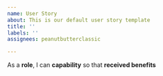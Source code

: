 ```yaml
---
name: User Story
about: This is our default user story template
title: ''
labels: ''
assignees: peanutbutterclassic

---
```


As a **role**, I can **capability** so that **received benefits**
